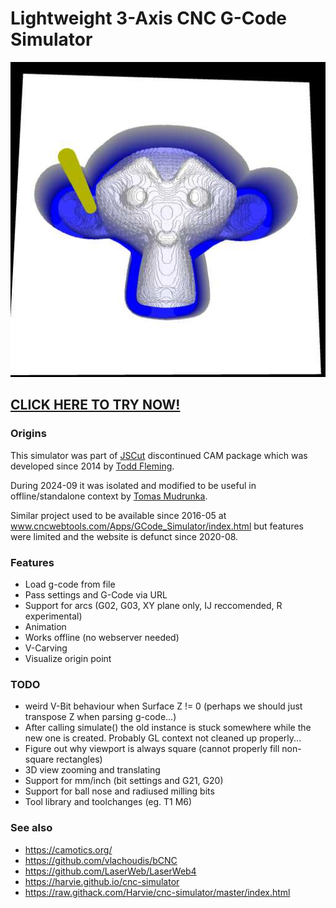 # Lightweight 3-Axis CNC G-Code Simulator

![Screenshot Suzanne](screenshot.jpg)

## [CLICK HERE TO TRY NOW!](https://harvie.github.io/cnc-simulator)

### Origins
This simulator was part of [JSCut](https://jscut.org/) discontinued CAM package which was developed since 2014 by [Todd Fleming](https://github.com/tbfleming/jscut).

During 2024-09 it was isolated and modified to be useful in offline/standalone context by [Tomas Mudrunka](https://github.com/harvie).

Similar project used to be available since 2016-05 at www.cncwebtools.com/Apps/GCode_Simulator/index.html but features were limited and the website is defunct since 2020-08.

### Features
 * Load g-code from file
 * Pass settings and G-Code via URL
 * Support for arcs (G02, G03, XY plane only, IJ reccomended, R experimental)
 * Animation
 * Works offline (no webserver needed)
 * V-Carving
 * Visualize origin point

### TODO
 * weird V-Bit behaviour when Surface Z != 0 (perhaps we should just transpose Z when parsing g-code...)
 * After calling simulate() the old instance is stuck somewhere while the new one is created. Probably GL context not cleaned up properly...
 * Figure out why viewport is always square (cannot properly fill non-square rectangles)
 * 3D view zooming and translating
 * Support for mm/inch (bit settings and G21, G20)
 * Support for ball nose and radiused milling bits
 * Tool library and toolchanges (eg. T1 M6)

### See also
 * https://camotics.org/
 * https://github.com/vlachoudis/bCNC
 * https://github.com/LaserWeb/LaserWeb4
 * https://harvie.github.io/cnc-simulator
 * https://raw.githack.com/Harvie/cnc-simulator/master/index.html
